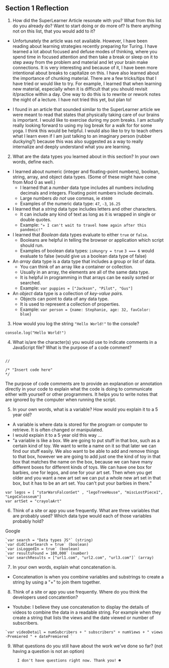 ## Section 1 Reflection

1. How did the SuperLearner Article resonate with you? What from this list do you already do? Want to start doing or do more of? Is there anything not on this list, that you would add to it?

* Unfortunately the article was not available. However, I have been reading about learning strategies recently preparing for Turing. I have learned a lot about focused and defuse modes of thinking, where you spend time in focused attention and then take a break or sleep on it to step away from the problem and material and let your brain make connections. It is very interesting and because of it, I have been more intentional about breaks to capitalize on this. I have also learned about the importance of chunking material. There are a few tricks/tips that I have tried or would like to try. For example, I learned that when learning new material, especially when it is difficult that you should revisit it/practice within a day. One way to do this is to rewrite or rework notes the night of a lecture. I have not tried this yet, but plan to!

* I found in an article that sounded similar to the SuperLearner article we were meant to read that states that physically taking care of our brains is important. I would like to exercise during my pom breaks. I am actually really looking forward to using my log break for a walk for for some yoga. I think this would be helpful. I would also like to try to teach others what I learn even if I am just talking to an imaginary person (rubber duckying?) because this was also suggested as a way to really internalize and deeply understand what you are learning.

2. What are the data types you learned about in this section? In your own words, define each.

* I learned about numeric (integer and floating-point numbers), boolean, string, array, and object data types. (Some of these might have come from Mod 0 as well.)
  * I learned that a _number_ data type includes all numbers including decimals and integers. Floating point numbers include decimals.
  * Large numbers *do not* use commas, ie `45600`
  * Examples of the numeric data type: `47`, `-3`, `16.25`
* I learned that a _string_ data type includes letters and other characters.
  * It can include any kind of text as long as it is wrapped in single or double quotes.
  * Example: `"✈️ I can't wait to travel home again after this pandemic!"`
* I learned that _Boolean_ data types evaluate to either `true` or `false`.
  * Booleans are helpful in telling the browser or application which script should run.
  * Examples of boolean data types: `isHungry = true` `3 === 6` would evaluate to false (would give us a boolean data type of false)
* An _array_ data type is a data type that includes a group or list of data.
  * You can think of an array like a container or collection.
  * Usually in an array, the elements are all of the same data type.
  * It is helpful in programming in that arrays can be easily sorted or searched.
  * Example: `var puppies = ["Jackson", "Pilot", "Gus"]`
* An _object_ data type is a collection of _key-value pairs._
  * Objects can point to data of any data type.
  * It is used to represent a collection of properties.
  * Example: `var person = {name: Stephanie, age: 32, favColor: blue}`


3. How would you log the string `"Hello World!"` to the console?

`console.log("Hello World!")`

4. What is/are the character(s) you would use to indicate comments in a JavaScript file? What is the purpose of a code comment?


```

//

/* "Insert code here"
*/
```

The purpose of code comments are to provide an explanation or annotation directly in your code to explain what the code is doing to communicate either with yourself or other programmers. It helps you to write notes that are ignored by the computer when running the script.



5. In your own words, what is a variable? How would you explain it to a 5 year old?

* A variable is where data is stored for the program or computer to retrieve. It is often changed or manipulated.
* I would explain it to a 5 year old this way ...
 * "a variable is like a box. We are going to put stuff in that box, such as a certain kind of toy. We want to write a name on it so that later we can find our
 stuff easily. We also want to be able to add and remove things to that box, however we are going to add just one the kind of toy in that box that matches the name
 on the box, because we can have many different boxes for different kinds of toys. We can have one box for barbies, one for legos, and one for your art set. Then
 when you get older and you want a new art set we can put a whole new art set in that box, but it has to be an art set. You can't put your barbies in there."

```var barbieDolls = ["Ken", "Skipper", "Skipper2"];
var legos = [ "starWarsFalconSet" , "legoTreeHouse", "miscLostPiece1", "LegoColosseum"]
var artSet = "crayolaArt"
```

6. Think of a site or app you use frequently. What are three variables that are probably used? Which data type would each of those variables probably hold?

Google
```
`var search = "Data types JS"` (string)
`var didClearSearch = true` (boolean)
`var isLoggedIn = true` (boolean)
`var resultsFound = 100,000` (number)
`var searchResults = ["url1.com", "url2.com", "url3.com"]` (array)
```

7. In your own words, explain what concatenation is.

* Concatenation is when you combine variables and substrings to create a string by using a "+" to join them together.

8. Think of a site or app you use frequently. Where do you think the developers used concatention?

* Youtube: I believe they use concatenation to display the details of videos to combine the data in a readable string. For example when they create a string that lists the views and the date viewed or number of subscribers.
```
`var videoDetail = numSubcribers + " subscribers" + numViews + " views -Premiered " + datePremiered `
```


9. What questions do you still have about the work we've done so far? (not having a question is not an option)

         I don't have questions right now. Thank you! ☻
